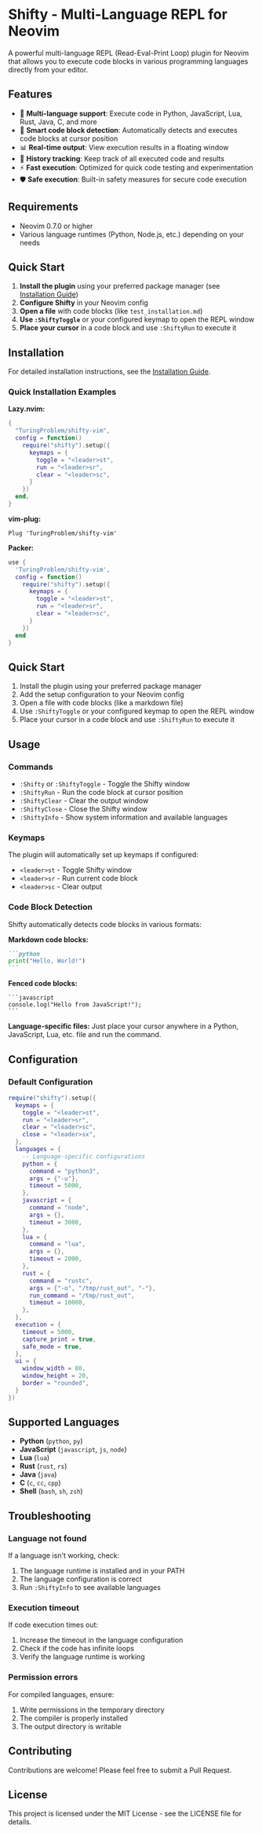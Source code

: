# Shifty - Multi-Language REPL for Neovim

A powerful multi-language REPL (Read-Eval-Print Loop) plugin for Neovim that allows you to execute code blocks in various programming languages directly from your editor.

## Features

- 🚀 **Multi-language support**: Execute code in Python, JavaScript, Lua, Rust, Java, C, and more
- 🎯 **Smart code block detection**: Automatically detects and executes code blocks at cursor position
- 📊 **Real-time output**: View execution results in a floating window
- 🔄 **History tracking**: Keep track of all executed code and results
- ⚡ **Fast execution**: Optimized for quick code testing and experimentation
- 🛡️ **Safe execution**: Built-in safety measures for secure code execution

## Requirements

- Neovim 0.7.0 or higher
- Various language runtimes (Python, Node.js, etc.) depending on your needs

## Quick Start

1. **Install the plugin** using your preferred package manager (see [Installation Guide](INSTALL.md))
2. **Configure Shifty** in your Neovim config
3. **Open a file** with code blocks (like `test_installation.md`)
4. **Use `:ShiftyToggle`** or your configured keymap to open the REPL window
5. **Place your cursor** in a code block and use `:ShiftyRun` to execute it

## Installation

For detailed installation instructions, see the [Installation Guide](INSTALL.md).

### Quick Installation Examples

**Lazy.nvim:**
```lua
{
  "TuringProblem/shifty-vim",
  config = function()
    require("shifty").setup({
      keymaps = {
        toggle = "<leader>st",
        run = "<leader>sr",
        clear = "<leader>sc",
      }
    })
  end,
}
```

**vim-plug:**
```vim
Plug 'TuringProblem/shifty-vim'
```

**Packer:**
```lua
use {
  'TuringProblem/shifty-vim',
  config = function()
    require("shifty").setup({
      keymaps = {
        toggle = "<leader>st",
        run = "<leader>sr",
        clear = "<leader>sc",
      }
    })
  end
}
```

## Quick Start

1. Install the plugin using your preferred package manager
2. Add the setup configuration to your Neovim config
3. Open a file with code blocks (like a markdown file)
4. Use `:ShiftyToggle` or your configured keymap to open the REPL window
5. Place your cursor in a code block and use `:ShiftyRun` to execute it

## Usage

### Commands

- `:Shifty` or `:ShiftyToggle` - Toggle the Shifty window
- `:ShiftyRun` - Run the code block at cursor position
- `:ShiftyClear` - Clear the output window
- `:ShiftyClose` - Close the Shifty window
- `:ShiftyInfo` - Show system information and available languages

### Keymaps

The plugin will automatically set up keymaps if configured:

- `<leader>st` - Toggle Shifty window
- `<leader>sr` - Run current code block
- `<leader>sc` - Clear output

### Code Block Detection

Shifty automatically detects code blocks in various formats:

**Markdown code blocks:**
````markdown
```python
print("Hello, World!")
```
````

**Fenced code blocks:**
````
```javascript
console.log("Hello from JavaScript!");
```
````

**Language-specific files:**
Just place your cursor anywhere in a Python, JavaScript, Lua, etc. file and run the command.

## Configuration

### Default Configuration

```lua
require("shifty").setup({
  keymaps = {
    toggle = "<leader>st",
    run = "<leader>sr",
    clear = "<leader>sc",
    close = "<leader>sx",
  },
  languages = {
    -- Language-specific configurations
    python = {
      command = "python3",
      args = {"-u"},
      timeout = 5000,
    },
    javascript = {
      command = "node",
      args = {},
      timeout = 3000,
    },
    lua = {
      command = "lua",
      args = {},
      timeout = 2000,
    },
    rust = {
      command = "rustc",
      args = {"-o", "/tmp/rust_out", "-"},
      run_command = "/tmp/rust_out",
      timeout = 10000,
    },
  },
  execution = {
    timeout = 5000,
    capture_print = true,
    safe_mode = true,
  },
  ui = {
    window_width = 80,
    window_height = 20,
    border = "rounded",
  }
})
```

## Supported Languages

- **Python** (`python`, `py`)
- **JavaScript** (`javascript`, `js`, `node`)
- **Lua** (`lua`)
- **Rust** (`rust`, `rs`)
- **Java** (`java`)
- **C** (`c`, `cc`, `cpp`)
- **Shell** (`bash`, `sh`, `zsh`)

## Troubleshooting

### Language not found

If a language isn't working, check:

1. The language runtime is installed and in your PATH
2. The language configuration is correct
3. Run `:ShiftyInfo` to see available languages

### Execution timeout

If code execution times out:

1. Increase the timeout in the language configuration
2. Check if the code has infinite loops
3. Verify the language runtime is working

### Permission errors

For compiled languages, ensure:

1. Write permissions in the temporary directory
2. The compiler is properly installed
3. The output directory is writable

## Contributing

Contributions are welcome! Please feel free to submit a Pull Request.

## License

This project is licensed under the MIT License - see the LICENSE file for details.
